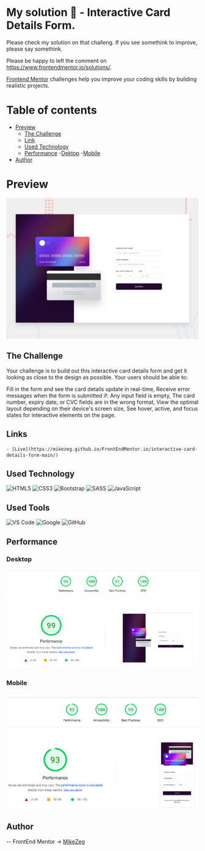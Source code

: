 # My solution 👋 - Interactive Card Details Form. 

Please check my solution on that challeng. If you see somethink to improve, please say somethink.

Please be happy to left the comment on https://www.frontendmentor.io/solutions/. 

[Frontend Mentor](https://www.frontendmentor.io) challenges help you improve your coding skills by building realistic projects.

# Table of contents
- [Preview](#overview)
    - [The Challenge](#The-challenge)
    - [Link](#Links)
    - [Used Technology](#Used-Technology)
    - [Performance](###Performance)
        -[Dektop](###Desktop)
        -[Mobile]()
- [Author](#Author)

# Preview

![Preview](./design/desktop-preview.jpg)

## The Challenge

Your challenge is to build out this interactive card details form and get it looking as close to the design as possible.
Your users should be able to:

Fill in the form and see the card details update in real-time,
Receive error messages when the form is submitted if:
  Any input field is empty,
  The card number, expiry date, or CVC fields are in the wrong format,
View the optimal layout depending on their device's screen size,
See hover, active, and focus states for interactive elements on the page.

## Links
    
    - [Live](https://mikezeg.github.io/FrontEndMentor.io/interactive-card-details-form-main/)

## Used Technology

![HTML5](https://img.shields.io/badge/html5-%23E34F26.svg?style=for-the-badge&logo=html5&logoColor=white) ![CSS3](https://img.shields.io/badge/css3-%231572B6.svg?style=for-the-badge&logo=css3&logoColor=white)
![Bootstrap](https://img.shields.io/badge/bootstrap-%238511FA.svg?style=for-the-badge&logo=bootstrap&logoColor=white)
![SASS](https://img.shields.io/badge/SASS-hotpink.svg?style=for-the-badge&logo=SASS&logoColor=white)
![JavaScript](https://img.shields.io/badge/JavaScript%20-%23F7DF1E.svg?style=for-the-badge&logo=javascript&logoColor=black)

## Used Tools
![VS Code](https://img.shields.io/badge/VS%20Code-0078d7.svg?style=for-the-badge&logo=visual-studio-code&logoColor=white) ![Google](https://img.shields.io/badge/google-DA4437?style=for-the-badge&logo=google&logoColor=white) ![GitHub](https://img.shields.io/badge/github-%23121011.svg?style=for-the-badge&logo=github&logoColor=white)


## Performance
### Desktop
![deskopt-performance](./images/Screenshot%202024-01-08%20at%2018.28.23.png)
### Mobile
![mobile-performance](./images/Screenshot%202024-01-08%20at%2018.28.03.png)

## Author
 -- FrontEnd Mentor -> [MikeZeg](https://www.frontendmentor.io/profile/MikeZeg)